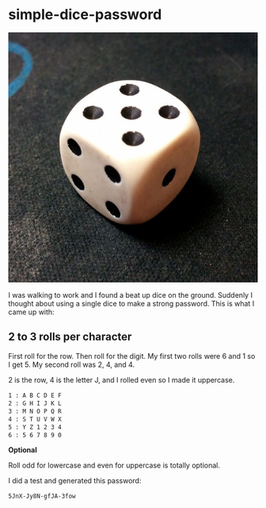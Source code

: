 # simple-dice-password

![I found him!](dice.jpg)

I was walking to work and I found a beat up dice on the ground. Suddenly I thought about using a single dice to make a strong password. This is what I came up with:

## 2 to 3 rolls per character

First roll for the row. Then roll for the digit. My first two rolls were 6 and 1 so I get 5.
My second roll was 2, 4, and 4.

2 is the row, 4 is the letter J, and I rolled even so I made it uppercase.

```
1 : A B C D E F
2 : G H I J K L
3 : M N O P Q R
4 : S T U V W X
5 : Y Z 1 2 3 4
6 : 5 6 7 8 9 0
```

**Optional**

Roll odd for lowercase and even for uppercase is totally optional.

I did a test and generated this password:

```
5JnX-Jy8N-gfJA-3fow
```
